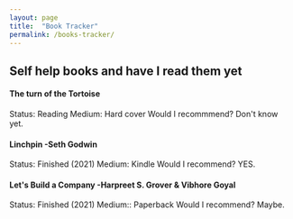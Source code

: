 ```yaml
---
layout: page
title:  "Book Tracker"
permalink: /books-tracker/
---
```


## Self help books and have I read them yet

#### The turn of the Tortoise
Status: Reading
Medium: Hard cover
Would I recommmend? Don't know yet.


#### Linchpin -Seth Godwin
Status: Finished (2021)
Medium: Kindle
Would I recommend? YES.

#### Let's Build a Company -Harpreet S. Grover & Vibhore Goyal
Status: Finished (2021)
Medium:: Paperback
Would I recommend? Maybe.

